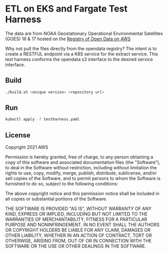 # ETL on EKS and Fargate Test Harness

The data are from NOAA Geostationary Operational Environmental Satellites (GOES) 16 & 17 hosted on the [Registry of Open Data on AWS](https://registry.opendata.aws/noaa-goes/)

Why not pull the files directly from the opendata registry? 
The intent is to create a RESTFUL endpoint via a K8S service for the extract service. This test harness conforms the opendata s3 interface to the desired service interface.

## Build
```sh
./build.sh <unique version> <repository url>
```

## Run

```sh
kubectl apply -f testharness.yaml
```

## License

Copyright 2021 AWS

Permission is hereby granted, free of charge, to any person obtaining a copy of this software and associated documentation files (the "Software"), to deal in the Software without restriction, including without limitation the rights to use, copy, modify, merge, publish, distribute, sublicense, and/or sell copies of the Software, and to permit persons to whom the Software is furnished to do so, subject to the following conditions:

The above copyright notice and this permission notice shall be included in all copies or substantial portions of the Software.

THE SOFTWARE IS PROVIDED "AS IS", WITHOUT WARRANTY OF ANY KIND, EXPRESS OR IMPLIED, INCLUDING BUT NOT LIMITED TO THE WARRANTIES OF MERCHANTABILITY, FITNESS FOR A PARTICULAR PURPOSE AND NONINFRINGEMENT. IN NO EVENT SHALL THE AUTHORS OR COPYRIGHT HOLDERS BE LIABLE FOR ANY CLAIM, DAMAGES OR OTHER LIABILITY, WHETHER IN AN ACTION OF CONTRACT, TORT OR OTHERWISE, ARISING FROM, OUT OF OR IN CONNECTION WITH THE SOFTWARE OR THE USE OR OTHER DEALINGS IN THE SOFTWARE.